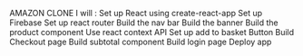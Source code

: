 AMAZON CLONE
I will :
Set up React using create-react-app
Set up Firebase
Set up react router
Build the nav bar
Build the banner
Build the product component
Use react context API
Set up add to basket Button
Build Checkout page
Build subtotal component
Build login page
Deploy app

